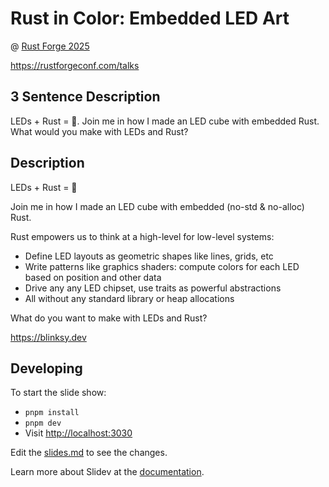 # Rust in Color: Embedded LED Art

@ [Rust Forge 2025](https://rustforgeconf.com)

https://rustforgeconf.com/talks

## 3 Sentence Description

LEDs + Rust = 💜. Join me in how I made an LED cube with embedded Rust. What would you make with LEDs and Rust?

## Description

LEDs + Rust = 💜

Join me in how I made an LED cube with embedded (no-std & no-alloc) Rust.

Rust empowers us to think at a high-level for low-level systems:

- Define LED layouts as geometric shapes like lines, grids, etc
- Write patterns like graphics shaders: compute colors for each LED based on position and other data
- Drive any any LED chipset, use traits as powerful abstractions
- All without any standard library or heap allocations

What do you want to make with LEDs and Rust?

<https://blinksy.dev>

## Developing

To start the slide show:

- `pnpm install`
- `pnpm dev`
- Visit <http://localhost:3030>

Edit the [slides.md](./slides.md) to see the changes.

Learn more about Slidev at the [documentation](https://sli.dev/).
